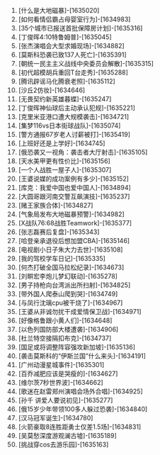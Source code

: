 
1. [什么是大地磁暴]-[1635020]
1. [如何看情侣霸占母婴室行为]-[1634983]
1. [35个城市已报送首批保障房计划]-[1635316]
1. [丁俊晖4:10特鲁姆普]-[1635045]
1. [张杰演唱会大型求婚现场]-[1634882]
1. [莫斯科恐袭已致137人死亡]-[1635391]
1. [朝统一民主主义战线中央委员会解散]-[1635315]
1. [初代超模胡兵重回T台走秀]-[1635288]
1. [腾讯辟谣马化腾衰老照]-[1635112]
1. [沙丘2仿妆]-[1634646]
1. [无畏契约新英雄暮蝶]-[1635247]
1. [丁俊晖神仙球后主动承认犯规]-[1635221]
1. [克里米亚港口遭大规模袭击]-[1634721]
1. [集梦116vs日本街球战队]-[1635074]
1. [警方通报67岁老人讨薪被打]-[1635419]
1. [上班好还是上学好]-[1634745]
1. [俄恐袭又一视角：袭击者大厅射击]-[1635105]
1. [天水美甲更有性价比]-[1635156]
1. [一个人战胜一屋子人]-[1635307]
1. [王婆说媒的成功案例有多少]-[1635152]
1. [库克：我爱中国也爱中国人]-[1634894]
1. [大圆哥跟河南交警互飙演技]-[1635237]
1. [赌王家族合体]-[1634827]
1. [气象局发布大地磁暴预警]-[1634982]
1. [X战队76:68战胜Teamwork]-[1635377]
1. [张志磊赛后复盘]-[1635343]
1. [哈登亲承退役后想加盟CBA]-[1635146]
1. [电视剧小日子朱大力去世]-[1635108]
1. [我的驾校学车日记]-[1635335]
1. [何杰打破全国马拉松纪录]-[1634673]
1. [刘畊宏李炮儿梦幻联动]-[1635278]
1. [男子持枪向台湾派出所扫射]-[1634825]
1. [带外国人爬泰山爬到哭]-[1634749]
1. [与凤行沈璃cpu被干烧了]-[1634967]
1. [王婆从非诚勿扰干成爱情保卫战]-[1634971]
1. [好像格鲁跟小黄人们]-[1634648]
1. [以色列国防部大楼遭袭]-[1634906]
1. [杜兰特空接隔扣布克]-[1634737]
1. [国足或将调整阵容强攻新加坡]-[1635136]
1. [袭击莫斯科的“伊斯兰国”什么来头]-[1634191]
1. [广州动漫星城事件]-[1635301]
1. [百乔减肥应该是哭瘦的]-[1634627]
1. [维尔茨7秒世界波]-[1634662]
1. [歌迷在赵雷郑州演唱会场外合唱]-[1634925]
1. [孙千 讲爱人要说初见]-[1635277]
1. [俄15岁少年带领100多人躲过恐袭]-[1634840]
1. [汉马冠军诞生]-[1634780]
1. [火箭豪取8连胜距勇士仅差1.5场]-[1634831]
1. [吴莫愁深度游观澜古墟]-[1635189]
1. [挑战穿cos去游乐园]-[1635163]